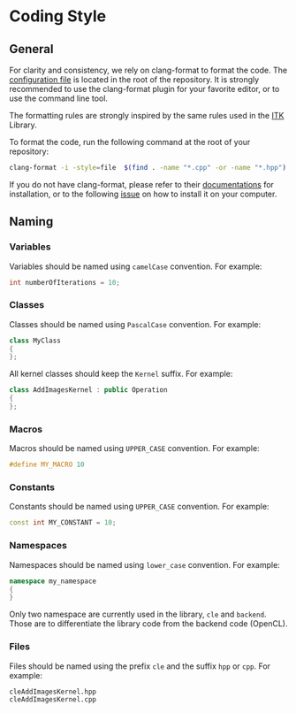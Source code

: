# Coding Style

## General

For clarity and consistency, we rely on clang-format to format the code. The [configuration file](../../.clang-format) is located in the root of the repository. It is strongly recommended to use the clang-format plugin for your favorite editor, or to use the command line tool.

The formatting rules are strongly inspired by the same rules used in the [ITK](https://github.com/InsightSoftwareConsortium/ITK) Library.

To format the code, run the following command at the root of your repository:

```bash
clang-format -i -style=file  $(find . -name "*.cpp" -or -name "*.hpp")
```

If you do not have clang-format, please refer to their [documentations](https://clang.llvm.org/docs/index.html) for installation, or to the following [issue](https://github.com/clEsperanto/CLIc_prototype/issues/116) on how to install it on your computer.

## Naming

### Variables

Variables should be named using `camelCase` convention. For example:

```cpp
int numberOfIterations = 10;
```

### Classes

Classes should be named using `PascalCase` convention. For example:

```cpp
class MyClass
{
};
```

All kernel classes should keep the `Kernel` suffix. For example:

```cpp 
class AddImagesKernel : public Operation
{
};
```

### Macros

Macros should be named using `UPPER_CASE` convention. For example:

```cpp
#define MY_MACRO 10
```

### Constants

Constants should be named using `UPPER_CASE` convention. For example:

```cpp
const int MY_CONSTANT = 10;
```

### Namespaces

Namespaces should be named using `lower_case` convention. For example:

```cpp
namespace my_namespace
{
}
```

Only two namespace are currently used in the library, `cle` and `backend`. Those are to differentiate the library code from the backend code (OpenCL).

### Files

Files should be named using the prefix `cle` and the suffix `hpp` or `cpp`. For example:

```bash
cleAddImagesKernel.hpp
cleAddImagesKernel.cpp
```

